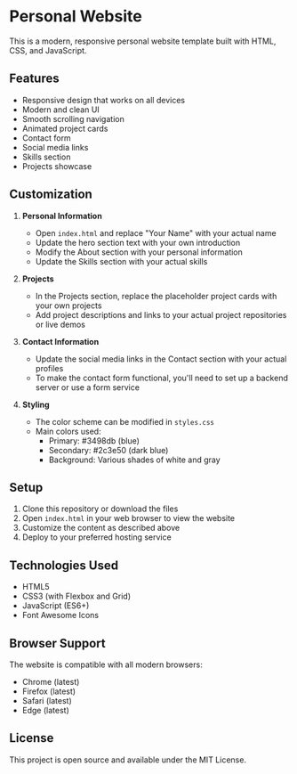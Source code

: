 # Personal Website

This is a modern, responsive personal website template built with HTML, CSS, and JavaScript.

## Features

- Responsive design that works on all devices
- Modern and clean UI
- Smooth scrolling navigation
- Animated project cards
- Contact form
- Social media links
- Skills section
- Projects showcase

## Customization

1. **Personal Information**
   - Open `index.html` and replace "Your Name" with your actual name
   - Update the hero section text with your own introduction
   - Modify the About section with your personal information
   - Update the Skills section with your actual skills

2. **Projects**
   - In the Projects section, replace the placeholder project cards with your own projects
   - Add project descriptions and links to your actual project repositories or live demos

3. **Contact Information**
   - Update the social media links in the Contact section with your actual profiles
   - To make the contact form functional, you'll need to set up a backend server or use a form service

4. **Styling**
   - The color scheme can be modified in `styles.css`
   - Main colors used:
     - Primary: #3498db (blue)
     - Secondary: #2c3e50 (dark blue)
     - Background: Various shades of white and gray

## Setup

1. Clone this repository or download the files
2. Open `index.html` in your web browser to view the website
3. Customize the content as described above
4. Deploy to your preferred hosting service

## Technologies Used

- HTML5
- CSS3 (with Flexbox and Grid)
- JavaScript (ES6+)
- Font Awesome Icons

## Browser Support

The website is compatible with all modern browsers:
- Chrome (latest)
- Firefox (latest)
- Safari (latest)
- Edge (latest)

## License

This project is open source and available under the MIT License. 